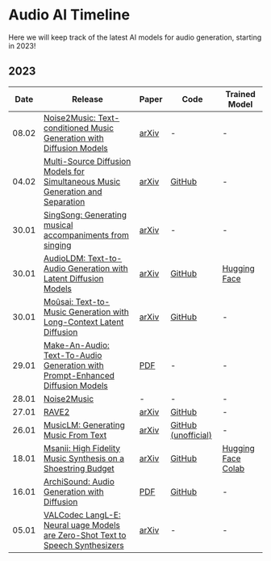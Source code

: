 # Audio AI Timeline

Here we will keep track of the latest AI models for audio generation, starting in 2023!

## 2023

| Date  | Release                                                                                                                                                                                      | Paper                                                                                    | Code                                                                          | Trained Model                                                                                                                                                 |
| ----- | -------------------------------------------------------------------------------------------------------------------------------------------------------------------------------------------- | ---------------------------------------------------------------------------------------- | ----------------------------------------------------------------------------- | ------------------------------------------------------------------------------------------------------------------------------------------------------------- |
| 08.02 | [Noise2Music: Text-conditioned Music Generation with Diffusion Models](https://google-research.github.io/noise2music/)                                                                          | [arXiv](https://arxiv.org/abs/2302.03917)                                                   | -                                                                             | -                                                                                                                                                             |
| 04.02 | [Multi-Source Diffusion Models for Simultaneous Music Generation and Separation](https://gladia-research-group.github.io/multi-source-diffusion-models/)                                        | [arXiv](https://arxiv.org/abs/2302.02257)                                                   | [GitHub](https://github.com/gladia-research-group/multi-source-diffusion-models) | -                                                                                                                                                             |
| 30.01 | [SingSong: Generating musical accompaniments from singing](https://storage.googleapis.com/sing-song/index.html)                                                                                 | [arXiv](https://arxiv.org/abs/2301.12662)                                                   | -                                                                             | -                                                                                                                                                             |
| 30.01 | [AudioLDM: Text-to-Audio Generation with Latent Diffusion Models](https://audioldm.github.io/)                                                                                                  | [arXiv](https://arxiv.org/abs/2301.12503)                                                   | [GitHub](https://github.com/haoheliu/AudioLDM)                                   | [Hugging Face](https://huggingface.co/spaces/haoheliu/audioldm-text-to-audio-generation)                                                                         |
| 30.01 | [Moûsai: Text-to-Music Generation with Long-Context Latent Diffusion](https://anonymous0.notion.site/Mo-sai-Text-to-Audio-with-Long-Context-Latent-Diffusion-b43dbc71caf94b5898f9e8de714ab5dc) | [arXiv](https://arxiv.org/abs/2301.11757)                                                   | [GitHub](https://github.com/archinetai/audio-diffusion-pytorch)                  | -                                                                                                                                                             |
| 29.01 | [Make-An-Audio: Text-To-Audio Generation with Prompt-Enhanced Diffusion Models](https://text-to-audio.github.io/)                                                                               | [PDF](https://text-to-audio.github.io/paper.pdf)                                            | -                                                                             | -                                                                                                                                                             |
| 28.01 | [Noise2Music](https://noise2music.github.io/)                                                                                                                                                   | -                                                                                        | -                                                                             | -                                                                                                                                                             |
| 27.01 | [RAVE2](https://twitter.com/antoine_caillon/status/1618959533065535491?s=20&t=jMkPWBFuAH19HI9m5Sklmg)                                                                                           | [arXiv](https://arxiv.org/abs/2111.05011)                                                   | [GitHub](https://github.com/acids-ircam/RAVE)                                    | -                                                                                                                                                             |
| 26.01 | [MusicLM: Generating Music From Text](https://google-research.github.io/seanet/musiclm/examples/)                                                                                               | [arXiv](https://arxiv.org/abs/2301.11325)                                                   | [GitHub (unofficial)](https://github.com/lucidrains/musiclm-pytorch)             | -                                                                                                                                                             |
| 18.01 | [Msanii: High Fidelity Music Synthesis on a Shoestring Budget](https://kinyugo.github.io/msanii-demo/)                                                                                          | [arXiv](https://arxiv.org/abs/2301.06468)                                                   | [GitHub](https://github.com/Kinyugo/msanii)                                      | [Hugging Face](https://huggingface.co/spaces/kinyugo/msanii) [Colab](https://colab.research.google.com/github/Kinyugo/msanii/blob/main/notebooks/msanii_demo.ipynb) |
| 16.01 | [ArchiSound: Audio Generation with Diffusion](https://flavioschneider.notion.site/Audio-Generation-with-Diffusion-c4f29f39048d4f03a23da13078a44cdb)                                             | [PDF](https://github.com/flavioschneider/master-thesis/raw/main/audio_diffusion_thesis.pdf) | [GitHub](https://github.com/archinetai/audio-diffusion-pytorch)                  | -                                                                                                                                                             |
| 05.01 | [VALCodec Lang](https://valle-demo.github.io/)[L-E: Neural ](https://valle-demo.github.io/)[uage Models are Zero-Shot Text to Speech Synthesizers](https://valle-demo.github.io/)                    | [arXiv](https://arxiv.org/abs/2301.02111)                                                   | -                                                                             | -                                                                                                                                                             |
